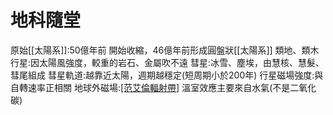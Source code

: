 # 地科隨堂 

 
原始[[太陽系]]:50億年前
開始收縮，46億年前形成圓盤狀[[太陽系]]
類地、類木行星:因太陽風強度，較重的岩石、金屬吹不遠
彗星:冰雪、塵埃，由慧核、慧髮、彗尾組成
彗星軌道:越靠近太陽，週期越穩定(短周期小於200年)
行星磁場強度:與自轉速率正相關
地球外磁場:[[范艾倫輻射帶]](面太陽面會被[[太陽風]]擠壓)
溫室效應主要來自水氣(不是二氧化碳)
